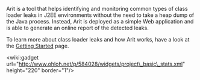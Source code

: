 Arit is a tool that helps identifying and monitoring common types of class loader leaks in J2EE environments without the need to take a heap dump of the Java process. Instead, Arit is deployed as a simple Web application and is able to generate an online report of the detected leaks.

To learn more about class loader leaks and how Arit works, have a look at the [Getting Started](wiki/GettingStarted) page.

&lt;wiki:gadget url="http://www.ohloh.net/p/584028/widgets/project\_basic\_stats.xml" height="220" border="1"/&gt;
